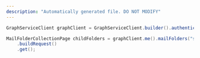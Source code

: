 ```yaml
---
description: "Automatically generated file. DO NOT MODIFY"
---
```

<!-- markdownlint-disable MD041 -->

```java
GraphServiceClient graphClient = GraphServiceClient.builder().authenticationProvider( authProvider ).buildClient();

MailFolderCollectionPage childFolders = graphClient.me().mailFolders("searchfolders").childFolders()
    .buildRequest()
    .get();
```
